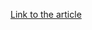 [Link to the article](https://ics-cert.kaspersky.com/publications/reports/2022/06/27/attacks-on-industrial-control-systems-using-shadowpad/)
